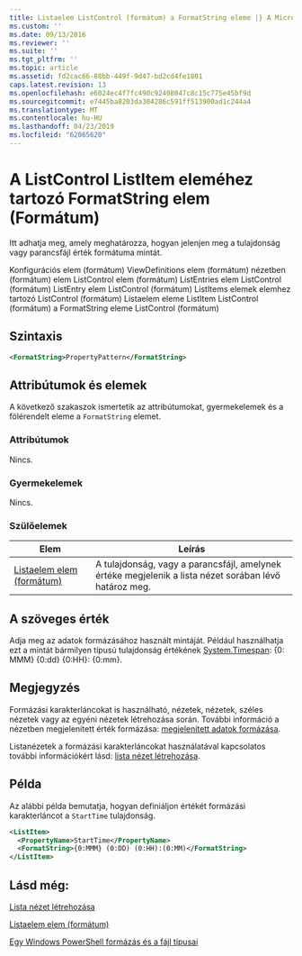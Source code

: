 ```yaml
---
title: Listaelem ListControl (formátum) a FormatString eleme |} A Microsoft Docs
ms.custom: ''
ms.date: 09/13/2016
ms.reviewer: ''
ms.suite: ''
ms.tgt_pltfrm: ''
ms.topic: article
ms.assetid: fd2cac66-88bb-449f-9d47-bd2cd4fe1801
caps.latest.revision: 13
ms.openlocfilehash: e6024ec4f7fc490c92408047c8c15c775e45bf9d
ms.sourcegitcommit: e7445ba8203da304286c591ff513900ad1c244a4
ms.translationtype: MT
ms.contentlocale: hu-HU
ms.lasthandoff: 04/23/2019
ms.locfileid: "62065620"
---
```

# <a name="formatstring-element-for-listitem-for-listcontrol--format"></a>A ListControl ListItem eleméhez tartozó FormatString elem (Formátum)

Itt adhatja meg, amely meghatározza, hogyan jelenjen meg a tulajdonság vagy parancsfájl érték formátuma mintát.

Konfigurációs elem (formátum) ViewDefinitions elem (formátum) nézetben (formátum) elem ListControl elem (formátum) ListEntries elem ListControl (formátum) ListEntry elem ListControl (formátum) ListItems elemek elemhez tartozó ListControl (formátum) Listaelem eleme ListItem ListControl (formátum) a FormatString eleme ListControl (formátum)

## <a name="syntax"></a>Szintaxis

```xml
<FormatString>PropertyPattern</FormatString>
```

## <a name="attributes-and-elements"></a>Attribútumok és elemek

A következő szakaszok ismertetik az attribútumokat, gyermekelemek és a fölérendelt eleme a `FormatString` elemet.

### <a name="attributes"></a>Attribútumok

Nincs.

### <a name="child-elements"></a>Gyermekelemek

Nincs.

### <a name="parent-elements"></a>Szülőelemek

|Elem|Leírás|
|-------------|-----------------|
|[Listaelem elem (formátum)](./listitem-element-for-listitems-for-listcontrol-format.md)|A tulajdonság, vagy a parancsfájl, amelynek értéke megjelenik a lista nézet sorában lévő határoz meg.|

## <a name="text-value"></a>A szöveges érték

Adja meg az adatok formázásához használt mintáját. Például használhatja ezt a mintát bármilyen típusú tulajdonság értékének [System.Timespan](/dotnet/api/System.TimeSpan): {0: MMM} {0:dd} {0:HH}: {0:mm}.

## <a name="remarks"></a>Megjegyzés

Formázási karakterláncokat is használható, nézetek, nézetek, széles nézetek vagy az egyéni nézetek létrehozása során. További információ a nézetben megjelenített érték formázása: [megjelenített adatok formázása](./formatting-displayed-data.md).

Listanézetek a formázási karakterláncokat használatával kapcsolatos további információkért lásd: [lista nézet létrehozása](./creating-a-list-view.md).

## <a name="example"></a>Példa

Az alábbi példa bemutatja, hogyan definiáljon értékét formázási karakterláncot a `StartTime` tulajdonság.

```xml
<ListItem>
  <PropertyName>StartTime</PropertyName>
  <FormatString>{0:MMM} (0:DD) (0:HH):(0:MM)</FormatString>
</ListItem>
```

## <a name="see-also"></a>Lásd még:

[Lista nézet létrehozása](./creating-a-list-view.md)

[Listaelem elem (formátum)](./listitem-element-for-listitems-for-listcontrol-format.md)

[Egy Windows PowerShell formázás és a fájl típusai](./writing-a-powershell-formatting-file.md)
